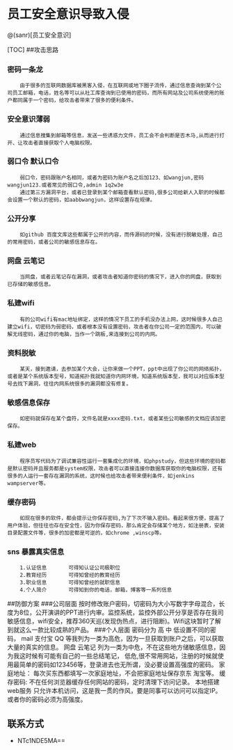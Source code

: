 # 员工安全意识导致入侵

@(sanr)[员工安全意识]

 
[TOC]
##攻击思路

### 密码一条龙
		由于很多的互联网数据库被黑客入侵，在互联网或地下圈子流传，通过信息查询到某个公司员工邮箱，电话，姓名等可以从社工库查询到已使用的密码，而所有网站及公司系统使用的账户都同属于一个密码，给攻击者带来了很多的便利条件。
### 安全意识薄弱
		通过信息搜集到邮箱等信息，发送一些诱惑力文件，员工会不会判断是否木马,从而进行打开、让攻击者直接获取个人电脑权限。
### 弱口令 默认口令
		弱口令，密码跟账户名相同，或者为密码为账户名之后加123、如wangjun,密码wangjun123.或者常见的弱口令,admin 1q2w3e
        通过第三方漏洞平台，或者已登录到某个邮箱查看默认密码,很多公司给新人入职的时候都会设置一个默认的密码，如aabbwangjun，这样设置存在规律。
### 公开分享
		如github 百度文库这些都属于公开的内容，而传源码的时候，没有进行脱敏处理，自己的常用密码，或者公司的敏感信息存在。
### 网盘 云笔记
		当网盘，或者云笔记存在漏洞，或者攻击者知道你密码的情况下，进入你的网盘，获取到已存储的敏感信息。
### 私建wifi
		有的公司wifi有mac地址绑定，这样的情况下员工的手机没办法上网，这时候很多人自己建立wifi，切密码为弱密码，或者根本没有设置密码，攻击者在你公司一定的范围内，可以破解无线密码，通过你的电脑，当作一个跳板,来连接到公司的内网。
### 资料脱敏
		某天，接到邀请，去参加某个大会，让你来做一个PPT，ppt中出现了你公司的网络拓扑，或者是某个系统版本型号，知道拓扑我就知道你内网环境，知道系统版本型，我可以对应版本型号去找下漏洞，往往内网系统很多的漏洞都没有修复。
### 敏感信息保存
		如密码就保存在某个盘符，文件名就是xxxx密码.txt，或者某些公司敏感的文档应该加密保存。
### 私建web
		程序员写代码为了调试兼容性运行一套集成化的环境，如phpstudy，但这些环境的密码都是默认密码并且服务都是system权限，攻击者可以直接连接你数据库获取你的电脑权限，还有很多的人运行一套存在漏洞的系统，这时候也给攻击者带来便利条件，如jenkins wampserver等。
### 缓存密码
		如现在很多的软件，都会提示让你保存密码,为了下次不输入密码。看起来很方便，提高了用户体验，但往往也存在安全性，因为你保存密码，那么肯定会存储某个地方，如注册表，安装目录配置文件等，很多的加密都是可逆的，如chrome ,winscp等。
### sns 暴露真实信息
		1.认证信息       可得知认证公司极职位
		2.教育经历       可得知曾经的教育经历
		3.职业信息       可得知曾经的就职信息
		4.个人简介       可得知到你的电话，邮箱，博客等一系列信息
##防御方案
###公司层面
		按时修改账户密码，切密码为大小写数字字母混合，长度为8位，公开演讲的PPT进行内审。监控系统，监控外部公开分享是否存在我司敏感信息，wifi安全，推荐360天巡(发现伪热点，进行阻断)。Wifi这块暂时了解到就这么一款比较成熟的产品。
###个人层面
	    密码分为 高 中 低设置不同的密码，
        mail 支付宝 QQ 等我列为一类为高危，因为一旦获取到账户之后，可以获取大量的真实的信息。
        网盘 云笔记 列为一类为中危，不在这些地方储敏感信息，因为我这时候有可能有自己的一些总结笔记，
     低危,很不常用网站，注册的时候就使用最简单的密码如123456等，登录进去也无所谓，没必要设置高强度的密码。
     家庭地址：
        每次买东西都填写一次家庭地址，不会把家庭地址保存京东 淘宝等。
     缓存密码:
        不在任何浏览器缓存任何网站的密码，定时清理下访问记录。
     本地搭建web服务
        只允许本机访问，这是我一贯的作风，要是同事可以访问可以指定IP。或者你的密码必须为高强度。
## 联系方式
- NTc1NDE5MA==